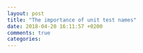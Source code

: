 ```yaml
---
layout: post
title: "The importance of unit test names"
date: 2018-04-20 16:11:57 +0200
comments: true
categories: 
---
```

